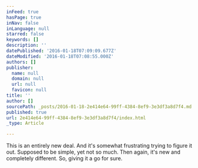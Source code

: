 ```yaml
---
inFeed: true
hasPage: true
inNav: false
inLanguage: null
starred: false
keywords: []
description: ''
datePublished: '2016-01-18T07:09:09.677Z'
dateModified: '2016-01-18T07:08:55.000Z'
authors: []
publisher:
  name: null
  domain: null
  url: null
  favicon: null
title: ''
author: []
sourcePath: _posts/2016-01-18-2e414e64-99ff-4384-8ef9-3e3df3a8d7f4.md
published: true
url: 2e414e64-99ff-4384-8ef9-3e3df3a8d7f4/index.html
_type: Article

---
```

This is an entirely new deal.  And it's somewhat frustrating trying to figure it out.  Supposed to be simple, yet not so much.  Then again, it's new and completely different.  So, giving it a go for sure.